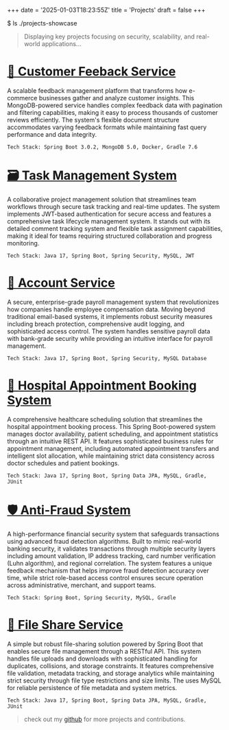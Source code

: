 +++
date = '2025-01-03T18:23:55Z'
title = 'Projects'
draft = false
+++


$ ls ./projects-showcase
> Displaying key projects focusing on security, scalability, and real-world applications...


# [💬 Customer Feeback Service](https://github.com/JabezBrew/Customer_Feedback_Service.git)
A scalable feedback management platform that transforms how e-commerce businesses gather and analyze customer insights. This MongoDB-powered service handles complex feedback data with pagination and filtering capabilities, making it easy to process thousands of customer reviews efficiently. The system's flexible document structure accommodates varying feedback formats while maintaining fast query performance and data integrity.

```console
Tech Stack: Spring Boot 3.0.2, MongoDB 5.0, Docker, Gradle 7.6
```



# [🗃️ Task Management System](https://github.com/JabezBrew/Task_Management_System.git)
A collaborative project management solution that streamlines team workflows through secure task tracking and real-time updates. The system implements JWT-based authentication for secure access and features a comprehensive task lifecycle management system. It stands out with its detailed comment tracking system and flexible task assignment capabilities, making it ideal for teams requiring structured collaboration and progress monitoring.

```console
Tech Stack: Java 17, Spring Boot, Spring Security, MySQL, JWT
```



# [🏦 Account Service](https://github.com/JabezBrew/AccountService.git)
A secure, enterprise-grade payroll management system that revolutionizes how companies handle employee compensation data. Moving beyond traditional email-based systems, it implements robust security measures including breach protection, comprehensive audit logging, and sophisticated access control. The system handles sensitive payroll data with bank-grade security while providing an intuitive interface for payroll management.

```console
Tech Stack: Java 17, Spring Boot, Spring Security, MySQL Database
```



# [🏥 Hospital Appointment Booking System](https://github.com/JabezBrew/Hospital-Appointment-Booking-System.git)
A comprehensive healthcare scheduling solution that streamlines the hospital appointment booking process. This Spring Boot-powered system manages doctor availability, patient scheduling, and appointment statistics through an intuitive REST API. It features sophisticated business rules for appointment management, including automated appointment transfers and intelligent slot allocation, while maintaining strict data consistency across doctor schedules and patient bookings.

```shell
Tech Stack: Java 17, Spring Boot, Spring Data JPA, MySQL, Gradle, JUnit
```



# [🛡️ Anti-Fraud System](https://github.com/JabezBrew/Anti-Fraud_System.git)
A high-performance financial security system that safeguards transactions using advanced fraud detection algorithms. Built to mimic real-world banking security, it validates transactions through multiple security layers including amount validation, IP address tracking, card number verification (Luhn algorithm), and regional correlation. The system features a unique feedback mechanism that helps improve fraud detection accuracy over time, while strict role-based access control ensures secure operation across administrative, merchant, and support teams.

```console
Tech Stack: Spring Boot, Spring Security, MySQL, Gradle
```



# [📂 File Share Service](https://github.com/JabezBrew/File-Share-API.git)
A simple but robust file-sharing solution powered by Spring Boot that enables secure file management through a RESTful API. This system handles file uploads and downloads with sophisticated handling for duplicates, collisions, and storage constraints. It features comprehensive file validation, metadata tracking, and storage analytics while maintaining strict security through file type restrictions and size limits. The uses MySQL for reliable persistence of file metadata and system metrics.

```console
Tech Stack: Java 17, Spring Boot, Spring Data JPA, MySQL, Gradle, JUnit
```

> check out my [github](https://github.com/JabezBrew) for more projects and contributions. 